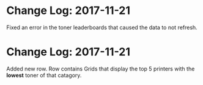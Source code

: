 # Change Log: 2017-11-21
Fixed an error in the toner leaderboards that caused the data to not refresh.

# Change Log: 2017-11-21
Added new row. Row contains Grids that display the top 5 printers with the **lowest** toner of that catagory.
